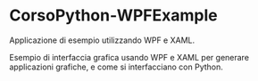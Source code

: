 # CorsoPython-WPFExample

Applicazione di esempio utilizzando WPF e XAML.

Esempio di interfaccia grafica usando WPF e XAML per generare applicazioni grafiche, e come si interfacciano con Python.
